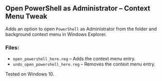 ## Open PowerShell as Administrator – Context Menu Tweak

Adds an option to open `PowerShell` as Administrator from the folder and background context menu in Windows Explorer.

### Files:
- `open_powershell_here.reg` – Adds the context menu entry.
- `undo_open_powershell_here.reg` – Removes the context menu entry.

Tested on Windows 10.
